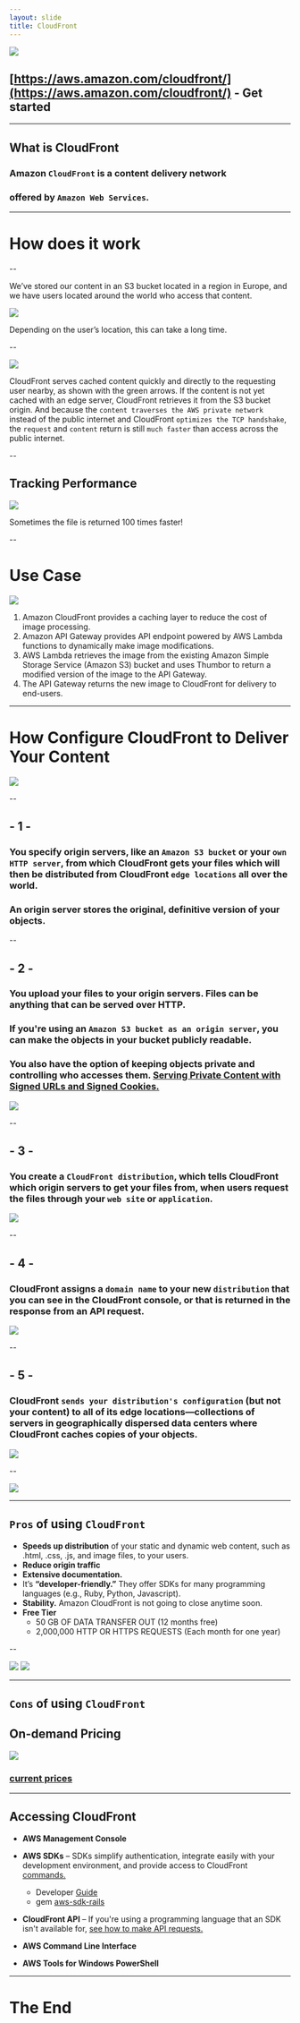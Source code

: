 ```yaml
---
layout: slide
title: CloudFront
---
```

![](/assets/images/aws/cloudfront/logo.jpg)

## [https://aws.amazon.com/cloudfront/](https://aws.amazon.com/cloudfront/) - Get started

---

## What is CloudFront

### Amazon `CloudFront` is a content delivery network
### offered by `Amazon Web Services`.

---

# How does it work

--

We’ve stored our content in an S3 bucket located in a region in Europe, and we have users located around the world who access that content.

![](/assets/images/aws/cloudfront/hw-before.jpg)

Depending on the user’s location, this can take a long time.

--

![](/assets/images/aws/cloudfront/hw-after.jpg)

CloudFront serves cached content quickly and directly to the requesting user nearby, as shown with the green arrows. If the content is not yet cached with an edge server, CloudFront retrieves it from the S3 bucket origin. And because the `content traverses the AWS private network` instead of the public internet and CloudFront `optimizes the TCP handshake`, the `request` and `content` return is still `much faster` than access across the public internet.

--

## Tracking Performance

![](/assets/images/aws/cloudfront/perfomance-chart.jpg)

Sometimes the file is returned 100 times faster!

--

# Use Case

![](/assets/images/aws/cloudfront/use-case.png)

1. Amazon CloudFront provides a caching layer to reduce the cost of image processing.
2. Amazon API Gateway provides API endpoint powered by AWS Lambda functions to dynamically make image modifications.
3. AWS Lambda retrieves the image from the existing Amazon Simple Storage Service (Amazon S3) bucket and uses Thumbor to return a modified version of the image to the API Gateway.
4. The API Gateway returns the new image to CloudFront for delivery to end-users.

---

# How Configure CloudFront to Deliver Your Content
![](/assets/images/aws/cloudfront/arrow-down.png)

--

## - 1 -
### You specify origin servers, like an `Amazon S3 bucket` or your `own HTTP server`, from which CloudFront gets your files which will then be distributed from CloudFront `edge locations` all over the world.

### An origin server stores the original, definitive version of your objects.

--

## - 2 -
### You upload your files to your origin servers. Files can be anything that can be served over HTTP.

### If you're using an `Amazon S3 bucket as an origin server`, you can make the objects in your bucket publicly readable.
### You also have the option of keeping objects private and controlling who accesses them. [Serving Private Content with Signed URLs and Signed Cookies.](https://docs.aws.amazon.com/AmazonCloudFront/latest/DeveloperGuide/PrivateContent.html)
![](/assets/images/aws/cloudfront/restrict-access.png)

--

## - 3 -
### You create a `CloudFront distribution`, which tells CloudFront which origin servers to get your files from, when users request the files through your `web site` or `application`.

![](/assets/images/aws/cloudfront/step-3-create-distribution.png)

--

## - 4 -
### CloudFront assigns a `domain name` to your new `distribution` that you can see in the CloudFront console, or that is returned in the response from an API request.

![](/assets/images/aws/cloudfront/step-4-assign-domain.png)

--

## - 5 -
### CloudFront `sends your distribution's configuration` (but not your content) to all of its edge locations—collections of servers in geographically dispersed data centers where CloudFront caches copies of your objects.

![](/assets/images/aws/cloudfront/cf-map.png)

--

![](/assets/images/aws/cloudfront/how-to-configure-cf.png)

---

## `Pros` of using `CloudFront`
- **Speeds up distribution** of your static and dynamic web content, such as .html, .css, .js, and image files, to your users.
- **Reduce origin traffic**
- **Extensive documentation.**
- It’s **“developer-friendly.”** They offer SDKs for many programming languages (e.g., Ruby, Python, Javascript).
- **Stability.** Amazon CloudFront is not going to close anytime soon.
- **Free Tier**
  - 50 GB OF DATA TRANSFER OUT (12 months free)
  - 2,000,000 HTTP OR HTTPS REQUESTS (Each month for one year)

--

![](/assets/images/aws/cloudfront/pricing-without-cf.jpg)
![](/assets/images/aws/cloudfront/pricing-with-cf.jpg)

---

## `Cons` of using `CloudFront`
## On-demand Pricing
![](/assets/images/aws/cloudfront/pricing.png)

### [current prices](https://aws.amazon.com/cloudfront/pricing/)

---

## Accessing CloudFront
- **AWS Management Console**

- **AWS SDKs** – SDKs simplify authentication, integrate easily with your development environment, and provide access to CloudFront [commands.](https://aws.amazon.com/tools/)
  - Developer [Guide](https://aws.amazon.com/sdk-for-ruby/)
  - gem [aws-sdk-rails](https://github.com/aws/aws-sdk-rails)

- **CloudFront API** – If you're using a programming language that an SDK isn't available for, [see how to make API requests.](https://docs.aws.amazon.com/cloudfront/latest/APIReference/Welcome.html)

- **AWS Command Line Interface**

- **AWS Tools for Windows PowerShell**

---

# The End
